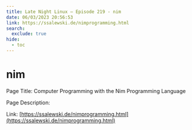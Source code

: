 ```yaml
---
title: Late Night Linux – Episode 219 - nim
date: 06/03/2023 20:56:53
link: https://ssalewski.de/nimprogramming.html
search:
  exclude: true
hide:
  - toc
---
```


# nim

Page Title: Computer Programming with the Nim Programming Language

Page Description:  

Link: [https://ssalewski.de/nimprogramming.html](https://ssalewski.de/nimprogramming.html)